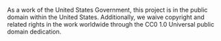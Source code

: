 As a work of the United States Government, this project is in the public domain 
within the United States. Additionally, we waive copyright and related rights 
in the work worldwide through the CC0 1.0 Universal public domain dedication.